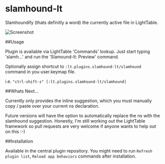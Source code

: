 slamhound-lt
============

Slamhoundify (thats definitly a word) the currently active file in LightTable.

![Screenshot](http://chadhq.com/content/images/2014/Mar/slamhound_3.jpg)

##Usage

Plugin is available via LightTable 'Commands' lookup. Just start typing 'slamh...' and run the 'Slamound-lt: Preview' command.

Optionally assign shortcut to `:lt.plugins.slamhound-lt/slamhound` command in you user.keymap file.               

i.e. `"ctrl-shift-s" [:lt.plugins.slamhound-lt/slamhound]`

##Whats Next...

Currently only provides the inline suggestion, which you must manually copy / paste over your current ns declaration.

Future versions will have the option to automatically replace the ns with the slamhound suggestion. Honestly, I'm still working out the LightTable framework so pull requests are very welcome if anyone wants to help out on this :-)

##Installation

Available in the central plugin repository.
You might need to run `Refresh plugin list`, `Reload app behaviors`
commands after installation.
